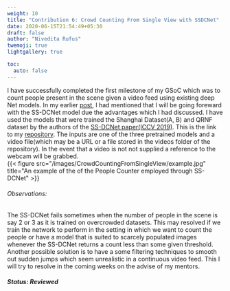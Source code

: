 ```yaml
---
weight: 10
title: "Contribution 6: Crowd Counting From Single View with SSDCNet"
date: 2020-06-15T21:54:49+05:30
draft: false
author: "Nivedita Rufus"
twemoji: true
lightgallery: true

toc:
  auto: false
---
```


I have successfully completed the first milestone of my GSoC which was to count people present in the scene given a video feed using existing deep Net models. In my earlier [post](https://niveditarufus.github.io/posts/comparison/), I had mentioned that I will be going foreward with the SS-DCNet model due the advantages which I had discussed. I have used the models that were trained the Shanghai Dataset(A, B) and QRNF dataset by the authors of the [SS-DCNet paper(ICCV 2019)](https://arxiv.org/abs/2001.01886). This is the link to my [repository](https://github.com/niveditarufus/PeopleCounter-SSDCNet). The inputs are one of the three pretrained models and a video file(which may be a URL or a file stored in the videos folder of the repository). In the event that a video is not not supplied a reference to the webcam will be grabbed.  
{{< figure src="/images/CrowdCountingFromSingleView/example.jpg" title="An example of the of the People Counter employed through SS-DCNet" >}} 

###### Observations:
The SS-DCNet fails sometimes when the number of people in the scene is say 2 or 3 as it is trained on overcrowded datasets. This may resolved if we train the network to perform in the setting in which we want to count the people or have a model that is suited to scarcely populated images whenever the SS-DCNet returns a count less than some given threshold. Another possible solution is to have a some filtering techniques to smooth out sudden jumps which seem unrealistic in a continuous video feed.
This I will try to resolve in the coming weeks on the advise of my mentors.


##### Status: Reviewed